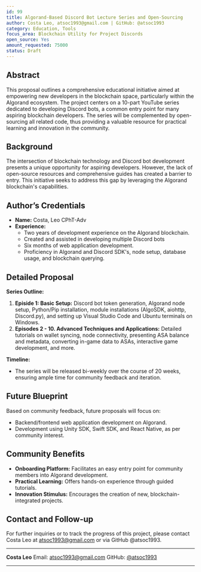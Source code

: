 ```yaml
---
id: 99
title: Algorand-Based Discord Bot Lecture Series and Open-Sourcing
author: Costa Leo, atsoc1993@gmail.com | GitHub: @atsoc1993
category: Education, Tools
focus_area: Blockchain Utility for Project Discords
open_source: Yes
amount_requested: 75000
status: Draft
---
```


## Abstract
This proposal outlines a comprehensive educational initiative aimed at empowering new developers in the blockchain space, particularly within the Algorand ecosystem. The project centers on a 10-part YouTube series dedicated to developing Discord bots, a common entry point for many aspiring blockchain developers. The series will be complemented by open-sourcing all related code, thus providing a valuable resource for practical learning and innovation in the community.

## Background
The intersection of blockchain technology and Discord bot development presents a unique opportunity for aspiring developers. However, the lack of open-source resources and comprehensive guides has created a barrier to entry. This initiative seeks to address this gap by leveraging the Algorand blockchain's capabilities.

## Author’s Credentials
- **Name:** Costa, Leo CPhT-Adv
- **Experience:**
  - Two years of development experience on the Algorand blockchain.
  - Created and assisted in developing multiple Discord bots
  - Six months of web application development.
  - Proficiency in Algorand and Discord SDK's, node setup, database usage, and blockchain querying.

## Detailed Proposal
**Series Outline:**
1. **Episide 1: Basic Setup:** Discord bot token generation, Algorand node setup, Python/Pip installation, module installations (AlgoSDK, aiohttp, Discord.py), and setting up Visual Studio Code and Ubuntu terminals on Windows.
2. **Episodes 2 - 10. Advanced Techniques and Applications:** Detailed tutorials on wallet syncing, node connectivity, presenting ASA balance and metadata, converting in-game data to ASAs, interactive game development, and more.

**Timeline:**
- The series will be released bi-weekly over the course of 20 weeks, ensuring ample time for community feedback and iteration.

## Future Blueprint
Based on community feedback, future proposals will focus on:
- Backend/frontend web application development on Algorand.
- Development using Unity SDK, Swift SDK, and React Native, as per community interest.

## Community Benefits
- **Onboarding Platform:** Facilitates an easy entry point for community members into Algorand development.
- **Practical Learning:** Offers hands-on experience through guided tutorials.
- **Innovation Stimulus:** Encourages the creation of new, blockchain-integrated projects.

## Contact and Follow-up
For further inquiries or to track the progress of this project, please contact Costa Leo at atsoc1993@gmail.com or via GitHub @atsoc1993.

---

**Costa Leo**
Email: atsoc1993@gmail.com
GitHub: [@atsoc1993](https://github.com/atsoc1993)

---
